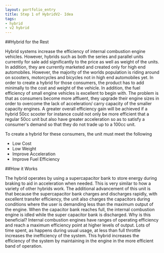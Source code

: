 ```yaml
---
layout: portfolio_entry
title: Step 1 of HybridV2- Idea
tags:
- hybrid
- v2 hybrid
---
```


##Hybrid for the Rest

Hybrid systems increase the efficiency of internal combustion engine vehicles. However, hybrids such as both the series and parallel units currently for sale add significantly to the price as well as weight of the units. In addition, they are currently marketed and created only for high end automobiles. However, the majority of the worlds population is riding around on scooters, motorcycles and bicycles not in high end automobiles yet. In order to create a hybrid for those consumers, the product has to add minimally to the cost and weight of the vehicle. In addition, the fuel efficiency of small engine vehicles is excellent to begin with. The problem is that as consumers become more affluent, they upgrade their engine sizes in order to overcome the lack of acceleration/ carry capacity of the smaller capacity engines. A greater overall efficiency gain will be achieved if a hybrid 50cc scooter for instance could not only be more efficient that a regular 50cc unit but also have greater acceleration so as to satisfy a consumer's demand so that they do not trade up to a 100cc unit.

To create a hybrid for these consumers, the unit must meet the following

* Low Cost
* Low Weight
* Improve Acceleration
* Improve Fuel Efficiency

##How it Works

  The hybrid operates by using a supercapacitor bank to store energy during braking to aid in acceleration when needed. This is very similar to how a variety of other hybrids work. The additional advancement of this unit is that because the supercapacitor bank charges and discharges rapidly, with excellent transfer efficiency, the unit also charges the capacitors during conditions where the user is demanding less than the maximum output of the engine. When the capacitor bank reaches full, the internal combustion engine is idled while the super capacitor bank is discharged. Why is this beneficial? Internal combustion engines have ranges of operating efficiency and reach a maximum efficiency point at higher levels of output. Lots of time spent, as happens during usual usage, at less than full throttle increases the inefficiency of the system. This hybrid increases the efficiency of the system by maintaining in the engine in the more efficient band of operation.
